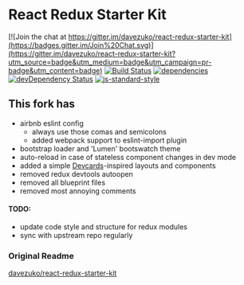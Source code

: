 # React Redux Starter Kit

[![Join the chat at https://gitter.im/davezuko/react-redux-starter-kit](https://badges.gitter.im/Join%20Chat.svg)](https://gitter.im/davezuko/react-redux-starter-kit?utm_source=badge&utm_medium=badge&utm_campaign=pr-badge&utm_content=badge)
[![Build Status](https://travis-ci.org/davezuko/react-redux-starter-kit.svg?branch=master)](https://travis-ci.org/davezuko/react-redux-starter-kit?branch=master)
[![dependencies](https://david-dm.org/davezuko/react-redux-starter-kit.svg)](https://david-dm.org/davezuko/react-redux-starter-kit)
[![devDependency Status](https://david-dm.org/davezuko/react-redux-starter-kit/dev-status.svg)](https://david-dm.org/davezuko/react-redux-starter-kit#info=devDependencies)
[![js-standard-style](https://img.shields.io/badge/code%20style-standard-brightgreen.svg)](http://standardjs.com/)

This fork has
-------------

- airbnb eslint config
  - always use those comas and semicolons
  - added webpack support to eslint-import plugin
- bootstrap loader and 'Lumen' bootswatch theme
- auto-reload in case of stateless component changes in dev mode
- added a simple [Devcards](https://github.com/bhauman/devcards)-inspired layouts and components
- removed redux devtools autoopen
- removed all blueprint files
- removed most annoying comments

#### TODO:
- update code style and structure for redux modules
- sync with upstream repo regularly

### Original Readme
[davezuko/react-redux-starter-kit](https://github.com/davezuko/react-redux-starter-kit)
